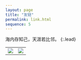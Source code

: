 ```yaml
---
layout: page
title: "友链"
permalink: link.html
sequence: 5
---
```



海内存知己，天涯若比邻。
{:.lead}

<table><tr>
<td><img src="https://hbimg.huabanimg.com/d799c05f39aadbaee828c36f4b5fa87a2e325db024b73-wqIaHv_fw658" border=0></td><td><img src="https://hbimg.huabanimg.com/d799c05f39aadbaee828c36f4b5fa87a2e325db024b73-wqIaHv_fw658" border=0></td>
</tr></table>
